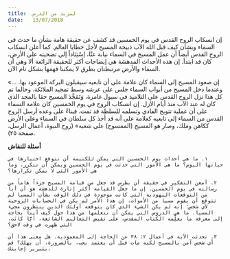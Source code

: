```yaml
---
title:  لمزيد من الدرس
date:   13/07/2018
---
```


إن انسكاب الروح القدس في يوم الخمسين قد كشف عن حقيقة هامة بشأن ما حدث في السماء وبشأن كيف قبل الله الآب ذبيحة المسيح لأجل خطايا العالم. كما أعلن انسكاب الروح القدس أيضاً أن عمل المسيح في السماء نيابة عنَّا، إسْتِنَاداً إلى تضحيته على الأرض، كان قد ابتدأ. إن هذه الأحداث المدهشة هي إيضاحات أكثر للحقيقة الرائعة ألا وهي أن السماء والأرض مرتبطتان بطرق لا يمكننا فهمها بشكل تام الآن.

«إن صعود المسيح إلى السماء كان علامة على أن تابعيه سيقبلون البركة الموعود بها. ... وعندما دخل المسيح من أبواب السماء جلس على عرشه وسط تمجيد الملائكة. وحالما تم كل هذا نزل الروح القدس على التلاميذ في سيول غامرة، وَتَمَجَّدَ المسيح حقا بالمجد الذي كان له عند الآب منذ أيام الأزل. إن انسكاب الروح في يوم الخمسين كان علامة السماء على أن عملية تتويج الفادي وتسلمه للسلطة قد تمت. فبناءً على وعده أرسل الروح القدس من السماء إلى تابعيه كعلامة على أنه قد أخذ كل سلطان في السماء وعلى الأرض ككاهن وملك، وصار هو المسيح (الممسوح) على شعبه» (روح النبوة، أعمال الرسل، صفحة ٢٥).

**أسئلة للنقاش**

`١. ما هي أحداث يوم الخمسين التي يمكن للكنيسة أن تتوقع اختبارها في حياتها اليوم؟ ما هي الأمور التي حدثت في يوم الخمسين ويمكن أن تتكرر، وما هي الأمور التي لا يمكن تكرارها؟`

`٢. أمعن التفكير في حقيقة أن بطرس قد جعل من قيامة المسيح جزءاً هاماً من رسالته في يوم الخمسين. إن ما جعل القيامة أكثر إثارة للدهشة هو أن أياً من التوقعات اليهودية التي كانت موجودة في ذلك الوقت بشأن المسيا لم تتوقع أن يقوم مسيا من الأموات. إن هذا الأمر لم يكن في الحسابات الروحية لأي شخص؛ إنه لم يكن الشيء الذي كان يتوقعه أولئك الذين ينتظرون مجيء المسيا. ما هي الدروس التي يمكن أن نتعلمها من هذا حول كيف أننا بحاجة إلى معرفة ما يعلِّمه الكتاب المقدس، على نقيض التعاليم الشائعة، أَيًّا كانَت، التي ظهرت في وقت لاحق؟`

`٣. تحدثت الآية في أعمال ٢: ٣٨ عن الحاجة إلى المعمودية. هل معنى هذا أن أي شخص آمن بالمسيح لكنه مات قبل أن يعتمد يجب، بالضرورة، أن يهلك؟ قم بتبرير إجابتك.`